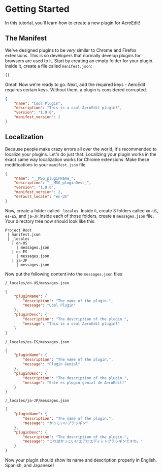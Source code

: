 # Getting Started
In this tutorial, you'll learn how to create a new plugin for AeroEdit!

## The Manifest
We've designed plugins to be *very* similar to Chrome and Firefox extensions. This is so developers that normally develop plugins for browsers are used to it. Start by creating an empty folder for your plugin. Inside it, create a file called `manifest.json`:
```json
{}
```

Great! Now we're ready to go. Next, add the required keys - AeroEdit requires certain keys. Without them, a plugin is considered corrupted.

```json
{
    "name": "Cool Plugin",
    "description": "This is a cool AeroEdit plugin!",
    "version": "1.0.0",
    "manifest_version": 2
}
```

## Localization
Because people make crazy errors all over the world, it's recommended to localize your plugins. Let's do just that. Localizing your plugin works in the exact same way localization works for Chrome extensions. Make these modifications to your `manifest.json` file.

```json
{
    "name": "__MSG_pluginName_",
    "description": "__MSG_pluginDesc_",
    "version": "1.0.0",
    "manifest_version": 2,
    "default_locale": "en-US"
}
```

Now, create a folder called `_locales`. Inside it, create 3 folders called `en-US`, `es-ES`, and `ja-JP`.Inside each of those folders, create a `messages.json` file. Your directory tree now should look like this:

```
Project Root
 | manifest.json
 | _locales
   | en-US
     | messages.json
   | es-ES
     | messages.json
   | ja-JP
     | messages.json
```

Now put the following content into the `messages.json` files:

`/_locales/en-US/messages.json`
```json
{
    "pluginName": {
        "description": "The name of the plugin.",
        "message": "Cool Plugin"
    },
    "pluginDesc": {
        "description": "The description of the plugin.",
        "message": "This is a cool AeroEdit plugin!"
    }
}
```

`/_locales/es-ES/messages.json`
```json
{
    "pluginName": {
        "description": "The name of the plugin.",
        "message": "Plugin Genial"
    },
    "pluginDesc": {
        "description": "The description of the plugin.",
        "message": "Este es plugin genial de AeroEdit!"
    }
}
```

`/_locales/ja-JP/messages.json`
```json
{
    "pluginName": {
        "description": "The name of the plugin.",
        "message": "かっこいいプラッギン"
    },
    "pluginDesc": {
        "description": "The description of the plugin.",
        "message": "これはかっこいいエアロエディットプラッギンですね。"
    }
}
```

Now your plugin should show its name and description properly in English, Spanish, and Japanese!

